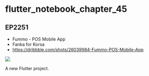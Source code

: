 # flutter_notebook_chapter_45

## EP2251

- Fummo - POS Mobile App
- Fanka for Korsa
- https://dribbble.com/shots/26039984-Fummo-POS-Mobile-App

<img src="https://cdn.dribbble.com/userupload/43349022/file/original-afb145b72eeb13db20d151602191c9ad.png?resize=1905x1489&vertical=center">



A new Flutter project.
